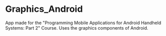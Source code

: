 # Graphics_Android
App made for the "Programming Mobile Applications for Android Handheld Systems: Part 2" Course. Uses the graphics components of Android.
